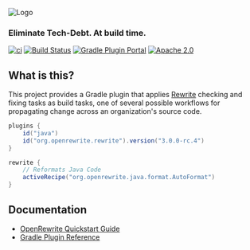 ![Logo](https://github.com/openrewrite/rewrite/raw/master/doc/logo-oss.png)
### Eliminate Tech-Debt. At build time.

[![ci](https://github.com/openrewrite/rewrite-gradle-plugin/actions/workflows/ci.yml/badge.svg)](https://github.com/openrewrite/rewrite-gradle-plugin/actions/workflows/ci.yml)
[![Build Status](https://circleci.com/gh/openrewrite/rewrite-gradle-plugin.svg?style=shield)](https://circleci.com/gh/openrewrite/rewrite-gradle-plugin)
[![Gradle Plugin Portal](https://img.shields.io/maven-metadata/v/https/plugins.gradle.org/m2/org.openrewrite/plugin/maven-metadata.xml.svg?label=gradlePluginPortal)](https://plugins.gradle.org/plugin/org.openrewrite.rewrite)
[![Apache 2.0](https://img.shields.io/github/license/openrewrite/rewrite-gradle-plugin.svg)](https://www.apache.org/licenses/LICENSE-2.0)

## What is this?

This project provides a Gradle plugin that applies [Rewrite](https://github.com/openrewrite/rewrite) checking and fixing tasks as build tasks, one of several possible workflows for propagating change across an organization's source code.

```groovy
plugins {
    id("java")
    id("org.openrewrite.rewrite").version("3.0.0-rc.4")
}

rewrite {
    // Reformats Java Code
    activeRecipe("org.openrewrite.java.format.AutoFormat")
}
```

## Documentation

- [OpenRewrite Quickstart Guide](https://docs.openrewrite.org/getting-started/getting-started)
- [Gradle Plugin Reference](https://docs.openrewrite.org/reference/gradle-plugin-configuration)
